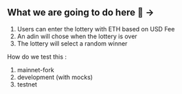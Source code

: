 ## What we are going to do here 🎯 ->

1. Users can enter the lottery with ETH based on USD Fee
2. An adin will chose when the lottery is over
3. The lottery will select a random winner

How do we test this :

1. mainnet-fork
2. development (with mocks)
3. testnet
